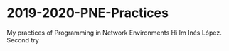 # 2019-2020-PNE-Practices
My practices of Programming in Network Environments 
Hi Im Inés López. \
Second try 